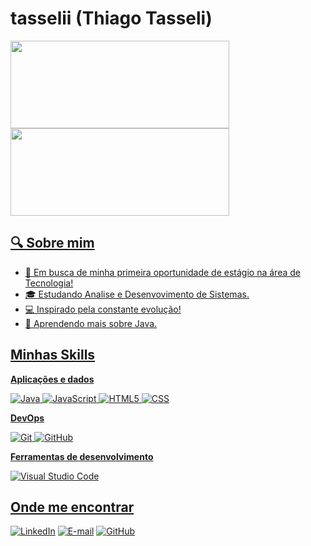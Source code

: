 # tasselii (Thiago Tasseli)


<img width="350px" height="140em" src="https://github-readme-stats.vercel.app/api/top-langs/?username=tasselii&hide=html&layout=compact&theme=calm" /></td> <a href="https://github.com/tasselii"> 
<img width="350px" height="140em" src="https://github-readme-stats.vercel.app/api?username=tasselii&show_icons=true&theme=calm&include_commits=true"/>

## 🔍 Sobre mim

- 🚀 Em busca de minha primeira oportunidade de estágio na área de Tecnologia!
- 🎓 Estudando Analise e Desenvovimento de Sistemas.
- 💻 Inspirado pela constante evolução! 
- 🌱 Aprendendo mais sobre Java.

## Minhas Skills

**Aplicações e dados**

![Java](https://img.shields.io/badge/-Java-333333?style=flat&logo=Java&logoColor=007396)
![JavaScript](https://img.shields.io/badge/-JavaScript-333333?style=flat&logo=javascript)
![HTML5](https://img.shields.io/badge/-HTML5-333333?style=flat&logo=HTML5)
![CSS](https://img.shields.io/badge/-CSS-333333?style=flat&logo=CSS3&logoColor=1572B6)

**DevOps**

![Git](https://img.shields.io/badge/-Git-333333?style=flat&logo=git)
![GitHub](https://img.shields.io/badge/-GitHub-333333?style=flat&logo=github)

**Ferramentas de desenvolvimento**

![Visual Studio Code](https://img.shields.io/badge/-Visual%20Studio%20Code-333333?style=flat&logo=visual-studio-code&logoColor=007ACC)

## Onde me encontrar

[![LinkedIn](https://img.shields.io/badge/LinkedIn-0077B5?style=for-the-badge&logo=linkedin&logoColor=white)](https://www.linkedin.com/in/thiago-tasseli-368590276/)
[![E-mail](https://img.shields.io/badge/-Email-000?style=for-the-badge&logo=microsoft-outlook&logoColor=007BFF)](thiagotasseli@outlook.com.br)
[![GitHub](https://img.shields.io/badge/GitHub-100000?style=for-the-badge&logo=github&logoColor=white)](https://github.com/tasselii)